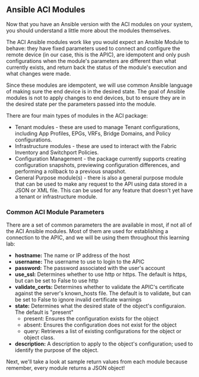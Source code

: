 ## Ansible ACI Modules

Now that you have an Ansible version with the ACI modules on your system, you should understand a little more about the modules themselves.

The ACI Ansible modules work like you would expect an Ansible Module to behave: they have fixed parameters used to connect and configure the remote device (in our case, this is the APIC), are idempotent and only push configurations when the module's parameters are different than what currently exists, and return back the status of the module's execution and what changes were made.

Since these modules are idempotent, we will use common Ansible language of making sure the end device is in the desired state. The goal of Ansible modules is not to apply changes to end devices, but to ensure they are in the desired state per the parameters passed into the module.

There are four main types of modules in the ACI package:

* Tenant modules - these are used to manage Tenant configurations, including App Profiles, EPGs, VRFs, Bridge Domains, and Policy configurations.
* Infrastructure modules - these are used to interact with the Fabric Inventory and Switchport Policies.
* Configuration Management - the package currently supports creating configuration snapshots, previewing configuration differences, and performing a rollback to a previous snapshot.
* General Purpose module(s) - there is also a general purpose module that can be used to make any request to the API using data stored in a JSON or XML file. This can be used for any feature that doesn't yet have a tenant or infrastructure module.

### Common ACI Module Parameters

There are a set of common parameters the are available in most, if not all of the ACI Ansible modules. Most of them are used for establishing a connection to the APIC, and we will be using them throughout this learning lab:

* **hostname:** The name or IP address of the host
* **username:** The username to use to login to the APIC
* **password:** The password associated with the user's account
* **use_ssl:** Determines whether to use http or https. The default is https, but can be set to False to use http
* **validate_certs:** Determines whether to validate the APIC's certificate against the server's known_hosts file. The default is to validate, but can be set to False to ignore invalid certificate warnings
* **state:** Determines what the desired state of the object's configuraion. The default is "present"
    - present: Ensures the configuration exists for the object
    - absent: Ensures the configuration does not exist for the object
    - query: Retrieves a list of existing configurations for the object or object class.
* **description:** A description to apply to the object's configuration; used to identify the purpose of the object.

Next, we'll take a look at sample return values from each module because remember, every module returns a JSON object!

